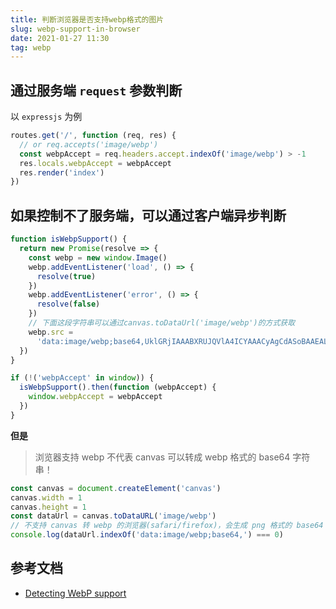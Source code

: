 ```yaml
---
title: 判断浏览器是否支持webp格式的图片
slug: webp-support-in-browser
date: 2021-01-27 11:30
tag: webp
---
```


## 通过服务端 `request` 参数判断

以 `expressjs` 为例

```js
routes.get('/', function (req, res) {
  // or req.accepts('image/webp')
  const webpAccept = req.headers.accept.indexOf('image/webp') > -1
  res.locals.webpAccept = webpAccept
  res.render('index')
})
```

## 如果控制不了服务端，可以通过客户端异步判断

```js
function isWebpSupport() {
  return new Promise(resolve => {
    const webp = new window.Image()
    webp.addEventListener('load', () => {
      resolve(true)
    })
    webp.addEventListener('error', () => {
      resolve(false)
    })
    // 下面这段字符串可以通过canvas.toDataUrl('image/webp')的方式获取
    webp.src =
      'data:image/webp;base64,UklGRjIAAABXRUJQVlA4ICYAAACyAgCdASoBAAEALmk0mk0iIiIiIgBoSygABc6zbAAA/v56QAAAAA=='
  })
}

if (!('webpAccept' in window)) {
  isWebpSupport().then(function (webpAccept) {
    window.webpAccept = webpAccept
  })
}
```

**但是**

> 浏览器支持 webp 不代表 canvas 可以转成 webp 格式的 base64 字符串！ 

```js
const canvas = document.createElement('canvas')
canvas.width = 1
canvas.height = 1
const dataUrl = canvas.toDataURL('image/webp')
// 不支持 canvas 转 webp 的浏览器(safari/firefox)，会生成 png 格式的 base64 字符串
console.log(dataUrl.indexOf('data:image/webp;base64,') === 0)
```

## 参考文档

* [Detecting WebP support](https://stackoverflow.com/questions/5573096/detecting-webp-support)
